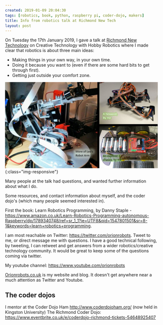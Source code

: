 ```yaml
---
created: 2019-01-09 20:04:30
tags: [robotics, book, python, raspberry pi, coder-dojo, makers]
title: Info from robotics talk at Richmond New Tech
layout: post
---
```

On Tuesday the 17th January 2019, I gave a talk at [Richmond New Technology](https://www.meetup.com/Richmond-New-Technology-Meetup/) on Creative Technology with Hobby Robotics where I made clear that robotics is about three main ideas:

* Making things in your own way, in your own time.
* Doing it because you want to (even if there are some hard bits to get through first).
* Getting just outside your comfort zone.

![Frame from my talk at richmond new tech](/galleries/2019/01/19-richmond-new-tech/frame_from_talk.JPG){:class="img-responsive"}

Many people at the talk had questions, and wanted further information about what I do.  

Some resources, and contact information about myself, and the coder dojo's (which many people seemed interested in).

First the book: Learn Robotics Programming, by Danny Staple - <https://www.amazon.co.uk/Learn-Robotics-Programming-autonomous-Raspberry/dp/1789340748/ref=sr_1_1?ie=UTF8&qid=1547801501&sr=8-1&keywords=learn+robotics+programming>.

I am most reachable on Twitter: <https://twitter.com/orionrobots>.
Tweet to me, or direct message me with questions. I have a good technical following, by tweeting, I can retweet and get answers from a wider robotics/creative technology community. It would be great to keep some of the questions coming via twitter.

My youtube channel: <https://www.youtube.com/orionrobots>

[Orionrobots.co.uk](https://orionrobots.co.uk) is my website and blog. It doesn't get anywhere near a much attention as Twitter and Youtube.

## The coder dojos

I mentor at the Coder Dojo Ham <http://www.coderdojoham.org/> (now held in Kingston University)
The Richmond Coder Dojo: <https://www.eventbrite.co.uk/e/coderdojo-richmond-tickets-54648925407>
